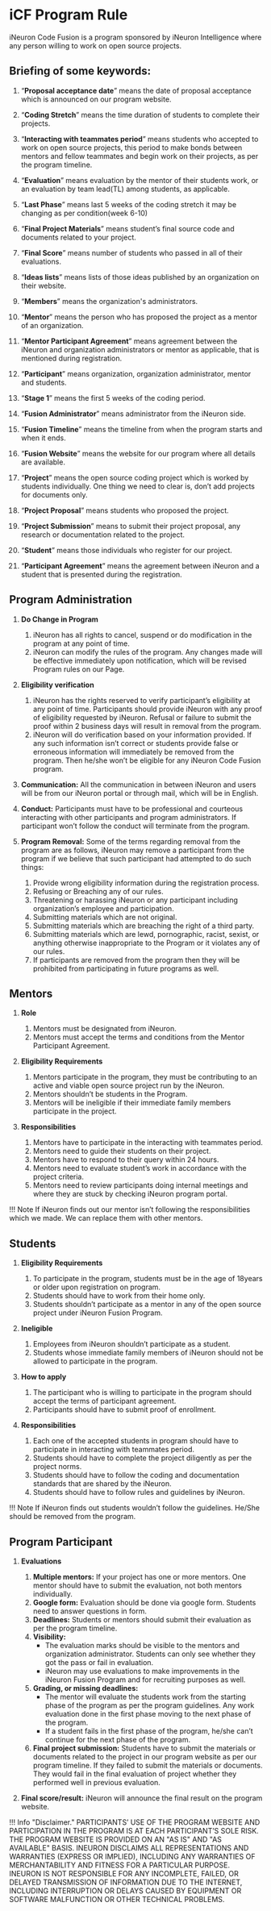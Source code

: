 # iCF Program Rule

iNeuron Code Fusion is a program sponsored by iNeuron Intelligence where any person willing to work on open source projects.

## Briefing of some keywords:
1. “**Proposal acceptance date**” means the date of proposal acceptance which is announced on our program website.

2. “**Coding Stretch**” means the time duration of students to complete their projects.

3. “**Interacting with teammates period**” means students who accepted to work on open source projects, this period to make bonds between mentors and fellow teammates and begin work on their projects, as per the program timeline.

4. “**Evaluation**” means evaluation by the mentor of their students work, or an evaluation by team lead(TL) among students, as applicable.

5. “**Last Phase**” means last 5 weeks of the coding stretch it may be changing as per condition(week 6-10)

6. “**Final Project Materials**” means student’s final source code and documents related to your project.

7. “**Final Score**” means number of students who passed in all of their evaluations.

8. “**Ideas lists**” means lists of those ideas published by an organization on their website.

9. “**Members**” means the organization's administrators.

10. “**Mentor**” means the person who has proposed the project as a mentor of an organization.

11. “**Mentor Participant Agreement**” means agreement between the iNeuron and organization administrators or mentor as applicable, that is mentioned during registration.

12. “**Participant**” means organization, organization administrator, mentor and students.

13. “**Stage 1**” means the first 5 weeks of the coding period.

14. “**Fusion Administrator**” means administrator from the iNeuron side.

15. “**Fusion Timeline**” means the timeline from when the program starts and when it ends.

16. “**Fusion Website**” means the website for our program where all details are available.

17. “**Project**” means the open source coding project which is worked by students individually. One thing we need to clear is, don’t add projects for documents only.

18. “**Project Proposal**” means students who proposed the project.

19. “**Project Submission**” means to submit their project proposal, any research or documentation related to the project.

20. “**Student**” means those individuals who register for our project.

21. “**Participant Agreement**” means the agreement between iNeuron and a student that is presented during the registration. 

## Program Administration

1. **Do Change in Program**
    1. iNeuron has all rights to cancel, suspend or do modification in the program at any point of time.  
    2. iNeuron can modify the rules of the program. Any changes made will be effective immediately upon notification, which will be revised Program rules on our Page.

2. **Eligibility verification**
    1. iNeuron has the rights reserved to verify participant’s eligibility at any point of time. Participants should provide iNeuron with any proof of eligibility requested by iNeuron. Refusal or failure to submit the proof within 2 business days will result in removal from the program.
    2. iNeuron will do verification based on your information provided. If any such information isn’t correct or students provide false or erroneous information will immediately be removed from the program.
    Then he/she won’t be eligible for any iNeuron Code Fusion program.

3. **Communication:** All the communication in between iNeuron and users will be from our iNeuron portal or through mail, which will be in English.

4. **Conduct:** Participants must have to be professional and courteous interacting with other participants and program administrators. If participant won’t follow the conduct will terminate from the program.

5. **Program Removal:** Some of the terms regarding removal from the program are as follows, iNeuron may remove a participant from the program if we believe that such participant had attempted to do such things:
    1. Provide wrong eligibility information during the registration process.
    2. Refusing or Breaching any of our rules.
    3. Threatening or harassing iNeuron or any participant including organization’s employee and participation.
    4. Submitting materials which are not original.
    5. Submitting materials which are breaching the right of a third party.
    6. Submitting materials which are lewd, pornographic, racist, sexist, or anything otherwise inappropriate to the Program or it violates any of our rules.
    7. If participants are removed from the program then they will be prohibited from participating in future programs as well.

## Mentors

1. **Role**
    1. Mentors must be designated from iNeuron.
    2. Mentors must accept the terms and conditions from the Mentor Participant Agreement.

2. **Eligibility Requirements**
    1. Mentors participate in the program, they must be contributing to an active and viable open source project run by the iNeuron.
    2. Mentors shouldn’t be students in the Program.
    3. Mentors will be ineligible if their immediate family members participate in the project.

3. **Responsibilities**
    1. Mentors have to participate in the interacting with teammates period.
    2. Mentors need to guide their students on their project.
    3. Mentors have to respond to their query within 24 hours.
    4. Mentors need to evaluate student’s work in accordance with the project criteria.
    5. Mentors need to review participants doing internal meetings and where they are stuck by checking iNeuron program portal.

!!! Note 
    If iNeuron finds out our mentor isn’t following the responsibilities which we made. We can replace them with other mentors.


## Students
1. **Eligibility Requirements**
    1. To participate in the program, students must be in the age of 18years or older upon registration on program.
    2. Students should have to work from their home only.
    3. Students shouldn’t participate as a mentor in any of the open source project under iNeuron Fusion Program.

2. **Ineligible**
    1. Employees from iNeuron shouldn’t participate as a student.
    2. Students whose immediate family members of iNeuron should not be allowed to participate in the program.


2. **How to apply**
    1. The participant who is willing to participate in the program should accept the terms of participant agreement.
    2. Participants should have to submit proof of enrollment.

3. **Responsibilities**
    1. Each one of the accepted students in program should have to participate in interacting with teammates period.
    2. Students should have to complete the project diligently as per the project norms.
    3. Students should have to follow the coding and documentation standards that are shared by the iNeuron.
    4. Students should have to follow rules and guidelines by iNeuron.

!!! Note
    If iNeuron finds out students wouldn’t follow the guidelines. He/She should be removed from the program.

## Program Participant

1. **Evaluations**
    1. **Multiple mentors:** If your project has one or more mentors. One mentor should have to submit the evaluation, not both mentors individually.
    2. **Google form:** Evaluation should be done via google form. Students need to answer questions in form.
    3. **Deadlines:** Students or mentors should submit their evaluation as per the program timeline.
    4. **Visibility:** 
        * The evaluation marks should be visible to the mentors and organization administrator. Students can only see whether they got the pass or fail in evaluation.
        * iNeuron may use evaluations to make improvements in the iNeuron Fusion Program and for recruiting purposes as well.
    5. **Grading, or missing deadlines:**
        * The mentor will evaluate the students work from the starting phase of the program as per the program guidelines. Any work evaluation done in the first phase moving to the next phase of the program.
        * If a student fails in the first phase of the program, he/she can’t continue for the next phase of the program.
    6. **Final project submission:** Students have to submit the materials or documents related to the project in our program website as per our program timeline. If they failed to submit the materials or documents. They would fail in the final evaluation of project whether they performed well in previous evaluation.

2. **Final score/result:** iNeuron will announce the final result on the program website.


!!! Info "Disclaimer." 
    PARTICIPANTS’ USE OF THE PROGRAM WEBSITE AND PARTICIPATION IN THE PROGRAM IS AT EACH PARTICIPANT’S SOLE RISK. THE PROGRAM WEBSITE IS PROVIDED ON AN "AS IS" AND "AS AVAILABLE" BASIS. INEURON DISCLAIMS ALL REPRESENTATIONS AND WARRANTIES (EXPRESS OR IMPLIED), INCLUDING ANY WARRANTIES OF MERCHANTABILITY AND FITNESS FOR A PARTICULAR PURPOSE. INEURON IS NOT RESPONSIBLE FOR ANY INCOMPLETE, FAILED, OR DELAYED TRANSMISSION OF INFORMATION DUE TO THE INTERNET, INCLUDING INTERRUPTION OR DELAYS CAUSED BY EQUIPMENT OR SOFTWARE MALFUNCTION OR OTHER TECHNICAL PROBLEMS.